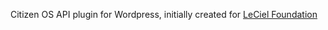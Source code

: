 Citizen OS API plugin for Wordpress, initially created for  [LeCiel Foundation](https://lecielfoundation.com/)